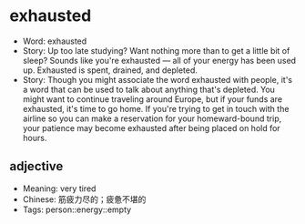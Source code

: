 # exhausted

- Word: exhausted
- Story: Up too late studying? Want nothing more than to get a little bit of sleep? Sounds like you're exhausted — all of your energy has been used up. Exhausted is spent, drained, and depleted.
- Story: Though you might associate the word exhausted with people, it's a word that can be used to talk about anything that's depleted. You might want to continue traveling around Europe, but if your funds are exhausted, it's time to go home. If you're trying to get in touch with the airline so you can make a reservation for your homeward-bound trip, your patience may become exhausted after being placed on hold for hours.

## adjective

- Meaning: very tired
- Chinese: 筋疲力尽的；疲惫不堪的
- Tags: person::energy::empty

